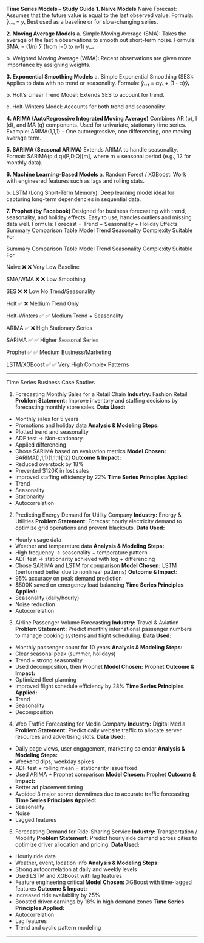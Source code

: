 **Time Series Models – Study Guide**
**1. Naive Models**
Naive Forecast:
Assumes that the future value is equal to the last observed value.
Formula: ŷₜ₊₁ = yₜ
Best used as a baseline or for slow-changing series.

**2. Moving Average Models**
a. Simple Moving Average (SMA):
Takes the average of the last n observations to smooth out short-term noise.
Formula: SMAₜ = (1/n) ∑ (from i=0 to n-1) yₜ₋ᵢ

b. Weighted Moving Average (WMA):
Recent observations are given more importance by assigning weights.

**3. Exponential Smoothing Models**
a. Simple Exponential Smoothing (SES):
Applies to data with no trend or seasonality.
Formula: ŷₜ₊₁ = αyₜ + (1 - α)ŷₜ

b. Holt’s Linear Trend Model:
Extends SES to account for trend.

c. Holt-Winters Model:
Accounts for both trend and seasonality.

**4. ARIMA (AutoRegressive Integrated Moving Average)**
Combines AR (p), I (d), and MA (q) components.
Used for univariate, stationary time series.
Example: ARIMA(1,1,1) – One autoregressive, one differencing, one moving average term.

**5. SARIMA (Seasonal ARIMA)**
Extends ARIMA to handle seasonality.
Format: SARIMA(p,d,q)(P,D,Q)[m], where m = seasonal period (e.g., 12 for monthly data).

**6. Machine Learning-Based Models**
a. Random Forest / XGBoost:
Work with engineered features such as lags and rolling stats.

b. LSTM (Long Short-Term Memory):
Deep learning model ideal for capturing long-term dependencies in sequential data.

**7. Prophet (by Facebook)**
Designed for business forecasting with trend, seasonality, and holiday effects.
Easy to use, handles outliers and missing data well.
Formula: Forecast = Trend + Seasonality + Holiday Effects
Summary Comparison Table
Model		Trend	Seasonality	Complexity	Suitable For

Summary Comparison Table
Model		          Trend	     Seasonality	  Complexity	  Suitable For

Naive		           ❌	          ❌          	Very Low	    Baseline

SMA/WMA	           ❌	          ❌	            Low	        Smoothing

SES		             ❌	          ❌	            Low	        No Trend/Seasonality

Holt		           ✅	          ❌	            Medium	    Trend Only

Holt-Winters	     ✅	          ✅	            Medium	    Trend + Seasonality

ARIMA		           ✅	          ❌	            High	      Stationary Series

SARIMA		         ✅	          ✅	            Higher	    Seasonal Series

Prophet		         ✅	          ✅	            Medium	    Business/Marketing

LSTM/XGBoost	     ✅	          ✅	            Very High	  Complex Patterns

---
Time Series Business Case Studies
1. Forecasting Monthly Sales for a Retail Chain
**Industry:** Fashion Retail
**Problem Statement:**
Improve inventory and staffing decisions by forecasting monthly store sales.
**Data Used:**
- Monthly sales for 5 years
- Promotions and holiday data
**Analysis & Modeling Steps:**
- Plotted trend and seasonality
- ADF test → Non-stationary
- Applied differencing
- Chose SARIMA based on evaluation metrics
**Model Chosen:**
SARIMA(1,1,1)(1,1,1)[12]
**Outcome & Impact:**
- Reduced overstock by 18%
- Prevented $120K in lost sales
- Improved staffing efficiency by 22%
**Time Series Principles Applied:**
- Trend
- Seasonality
- Stationarity
- Autocorrelation
2. Predicting Energy Demand for Utility Company
**Industry:** Energy & Utilities
**Problem Statement:**
Forecast hourly electricity demand to optimize grid operations and prevent blackouts.
**Data Used:**
- Hourly usage data
- Weather and temperature data
**Analysis & Modeling Steps:**
- High frequency → seasonality + temperature pattern
- ADF test → stationarity achieved with log + differencing
- Chose SARIMA and LSTM for comparison
**Model Chosen:**
LSTM (performed better due to nonlinear patterns)
**Outcome & Impact:**
- 95% accuracy on peak demand prediction
- $500K saved on emergency load balancing
**Time Series Principles Applied:**
- Seasonality (daily/hourly)
- Noise reduction
- Autocorrelation
3. Airline Passenger Volume Forecasting
**Industry:** Travel & Aviation
**Problem Statement:**
Predict monthly international passenger numbers to manage booking systems and flight scheduling.
**Data Used:**
- Monthly passenger count for 10 years
**Analysis & Modeling Steps:**
- Clear seasonal peak (summer, holidays)
- Trend + strong seasonality
- Used decomposition, then Prophet
**Model Chosen:**
Prophet
**Outcome & Impact:**
- Optimized fleet planning
- Improved flight schedule efficiency by 28%
**Time Series Principles Applied:**
- Trend
- Seasonality
- Decomposition
4. Web Traffic Forecasting for Media Company
**Industry:** Digital Media
**Problem Statement:**
Predict daily website traffic to allocate server resources and advertising slots.
**Data Used:**
- Daily page views, user engagement, marketing calendar
**Analysis & Modeling Steps:**
- Weekend dips, weekday spikes
- ADF test + rolling mean = stationarity issue fixed
- Used ARIMA + Prophet comparison
**Model Chosen:**
Prophet
**Outcome & Impact:**
- Better ad placement timing
- Avoided 3 major server downtimes due to accurate traffic forecasting
**Time Series Principles Applied:**
- Seasonality
- Noise
- Lagged features
5. Forecasting Demand for Ride-Sharing Service
**Industry:** Transportation / Mobility
**Problem Statement:**
Predict hourly ride demand across cities to optimize driver allocation and pricing.
**Data Used:**
- Hourly ride data
- Weather, event, location info
**Analysis & Modeling Steps:**
- Strong autocorrelation at daily and weekly levels
- Used LSTM and XGBoost with lag features
- Feature engineering critical
**Model Chosen:**
XGBoost with time-lagged features
**Outcome & Impact:**
- Increased ride availability by 25%
- Boosted driver earnings by 18% in high demand zones
**Time Series Principles Applied:**
- Autocorrelation
- Lag features
- Trend and cyclic pattern modeling
---

